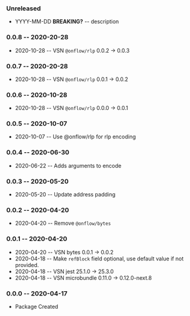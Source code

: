 ### Unreleased

- YYYY-MM-DD **BREAKING?** -- description

### 0.0.8 -- 2020-20-28

- 2020-10-28 -- VSN `@onflow/rlp` 0.0.2 -> 0.0.3

### 0.0.7 -- 2020-20-28

- 2020-10-28 -- VSN `@onflow/rlp` 0.0.1 -> 0.0.2

### 0.0.6 -- 2020-10-28

- 2020-10-28 -- VSN `@onflow/rlp` 0.0.0 -> 0.0.1

### 0.0.5 -- 2020-10-07

- 2020-10-07 -- Use @onflow/rlp for rlp encoding

### 0.0.4 -- 2020-06-30

- 2020-06-22 -- Adds arguments to encode

### 0.0.3 -- 2020-05-20

- 2020-05-20 -- Update address padding

### 0.0.2 -- 2020-04-20

- 2020-04-20 -- Remove `@onflow/bytes`

### 0.0.1 -- 2020-04-20

- 2020-04-20 -- VSN bytes 0.0.1 -> 0.0.2
- 2020-04-18 -- Make `refBlock` field optional, use default value if not provided.
- 2020-04-18 -- VSN jest 25.1.0 -> 25.3.0
- 2020-04-18 -- VSN microbundle 0.11.0 -> 0.12.0-next.8

### 0.0.0 -- 2020-04-17

- Package Created
